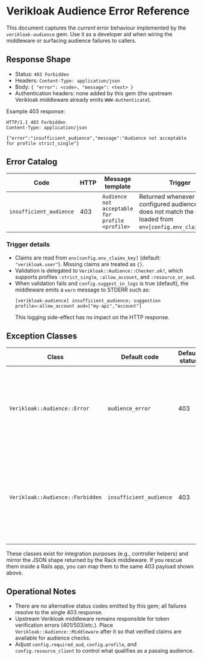 # Verikloak Audience Error Reference

This document captures the *current* error behaviour implemented by the `verikloak-audience` gem. Use it as a developer aid when wiring the middleware or surfacing audience failures to callers.

## Response Shape
- Status: `403 Forbidden`
- Headers: `Content-Type: application/json`
- Body: `{ "error": <code>, "message": <text> }`
- Authentication headers: none added by this gem (the upstream Verikloak middleware already emits `WWW-Authenticate`).

Example 403 response:
```http
HTTP/1.1 403 Forbidden
Content-Type: application/json

{"error":"insufficient_audience","message":"Audience not acceptable for profile strict_single"}
```

## Error Catalog

| Code                    | HTTP | Message template                                   | Trigger |
|-------------------------|------|----------------------------------------------------|---------|
| `insufficient_audience` | 403  | `Audience not acceptable for profile <profile>`    | Returned whenever the configured audience profile does not match the claims loaded from `env[config.env_claims_key]`. |

### Trigger details
- Claims are read from `env[config.env_claims_key]` (default: `"verikloak.user"`). Missing claims are treated as `{}`.
- Validation is delegated to `Verikloak::Audience::Checker.ok?`, which supports profiles `:strict_single`, `:allow_account`, and `:resource_or_aud`.
- When validation fails and `config.suggest_in_logs` is true (default), the middleware emits a `warn` message to STDERR such as:
  ```
  [verikloak-audience] insufficient_audience; suggestion profile=:allow_account aud=["my-api","account"]
  ```
  This logging side-effect has no impact on the HTTP response.

## Exception Classes

| Class                                | Default code               | Default status | Notes |
|--------------------------------------|----------------------------|----------------|-------|
| `Verikloak::Audience::Error`         | `audience_error`           | 403            | Base class exposing `#code` and `#http_status`; not raised automatically by the middleware but available for host apps. |
| `Verikloak::Audience::Forbidden`     | `insufficient_audience`    | 403            | Thin wrapper around `Error`. Useful if your application raises exceptions instead of returning JSON responses directly. |

These classes exist for integration purposes (e.g., controller helpers) and mirror the JSON shape returned by the Rack middleware. If you rescue them inside a Rails app, you can map them to the same 403 payload shown above.

## Operational Notes
- There are no alternative status codes emitted by this gem; all failures resolve to the single 403 response.
- Upstream Verikloak middleware remains responsible for token verification errors (401/503/etc.). Place `Verikloak::Audience::Middleware` after it so that verified claims are available for audience checks.
- Adjust `config.required_aud`, `config.profile`, and `config.resource_client` to control what qualifies as a passing audience.
